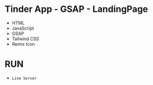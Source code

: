 # Tinder App - GSAP - LandingPage

- HTML
- JavaScript
- GSAP
- Tailwind CSS
- Remix Icon

# RUN 

- `Live Server`
